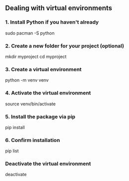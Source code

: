 ## Dealing with virtual environments
### 1. Install Python if you haven't already
sudo pacman -S python

### 2. Create a new folder for your project (optional)
mkdir myproject
cd myproject

### 3. Create a virtual environment
python -m venv venv

### 4. Activate the virtual environment
source venv/bin/activate

### 5. Install the package via pip
pip install <package-name>

### 6. Confirm installation
pip list

### Deactivate the virtual environment
deactivate